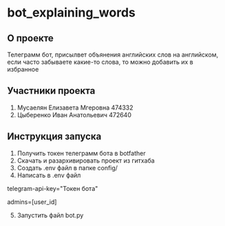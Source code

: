 # bot_explaining_words

## О проекте

Телеграмм бот, присылвет объянения английских слов на английском, если часто забываете какие-то слова, то можно добавить их в избранное 

## Участники проекта

1. Мусаелян Елизавета Мгеровна 474332
2. Цыберенко Иван Анатольевич 472640

## Инструкция запуска

1. Получить токен телеграмм бота в botfather
2. Скачать и разархивировать проект из гитхаба
3. Создать .env файл в папке config/
4. Написать в .env файл

telegram-api-key="Токен бота"

admins=[user_id]

5. Запустить файл bot.py
